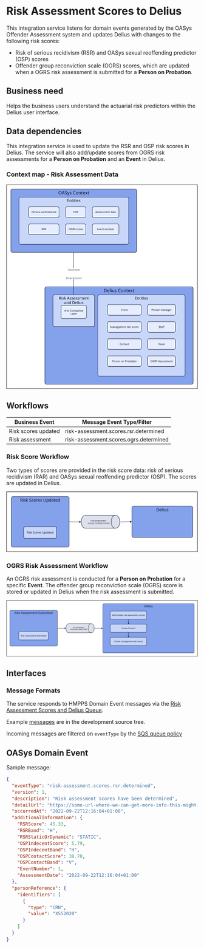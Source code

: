 # Risk Assessment Scores to Delius

This integration service listens for domain events generated by the OASys Offender Assessment system and updates Delius with changes to the following risk scores:

* Risk of serious recidivism (RSR) and OASys sexual reoffending predictor (OSP) scores
* Offender group reconviction scale (OGRS) scores, which are updated when a OGRS risk assessment is submitted for a **Person on Probation**.

## Business need
Helps the business users understand the actuarial risk predictors within the Delius user interface.

## Data dependencies
This integration service is used to update the RSR and OSP risk scores in Delius. The service will also add/update scores from OGRS risk assessments for a **Person on Probation** and an **Event** in Delius.

### Context map - Risk Assessment Data

![](./tech-docs/source/img/risk-assessment-context-map.svg)

## Workflows

| Business Event      | Message Event Type/Filter              |
| ------------------- | -------------------------------------- |
| Risk scores updated | risk-assessment.scores.rsr.determined  |
| Risk assessment     | risk-assessment.scores.ogrs.determined |

### Risk Score Workflow
Two types of scores are provided in the risk score data: risk of serious recidivism (RAR) and OASys sexual reoffending predictor (OSP). The scores are updated in Delius.

![](./tech-docs/source/img/risk-assessment-scores-workflow.svg)

### OGRS Risk Assessment Workflow
An OGRS risk assessment is conducted for a **Person on Probation** for a specific **Event**. The offender group reconviction scale (OGRS) score is stored or updated in Delius when the risk assessment is submitted.

![](./tech-docs/source/img/risk-assessment-workflow.svg)

## Interfaces

### Message Formats

The service responds to HMPPS Domain Event messages via the
[Risk Assessment Scores and Delius Queue](https://github.com/ministryofjustice/cloud-platform-environments/blob/main/namespaces/live.cloud-platform.service.justice.gov.uk/hmpps-probation-integration-services-prod/resources/risk-assessment-scores-to-delius-queue.tf).

Example [messages](./src/dev/resources/messages/) are in the development source tree.

Incoming messages are filtered on `eventType` by the [SQS queue policy](https://github.com/ministryofjustice/cloud-platform-environments/blob/main/namespaces/live.cloud-platform.service.justice.gov.uk/hmpps-probation-integration-services-prod/resources/risk-assessment-scores-to-delius-queue.tf)

## OASys Domain Event

Sample message:

```json
{
  "eventType": "risk-assessment.scores.rsr.determined",
  "version": 1,
  "description": "Risk assessment scores have been determined",
  "detailUrl": "https://some-url-where-we-can-get-more-info-this-might-not-exist",
  "occurredAt": "2022-09-22T12:16:04+01:00",
  "additionalInformation": {
    "RSRScore": 45.33,
    "RSRBand": "H",
    "RSRStaticOrDynamic": "STATIC",
    "OSPIndecentScore": 5.79,
    "OSPIndecentBand": "H",
    "OSPContactScore": 38.70,
    "OSPContactBand": "V",
    "EventNumber": 1,
    "AssessmentDate": "2022-09-22T12:16:04+01:00"
  },
  "personReference": {
    "identifiers": [
      {
        "type": "CRN",
        "value": "X552020"
      }
    ]
  }
}
```
